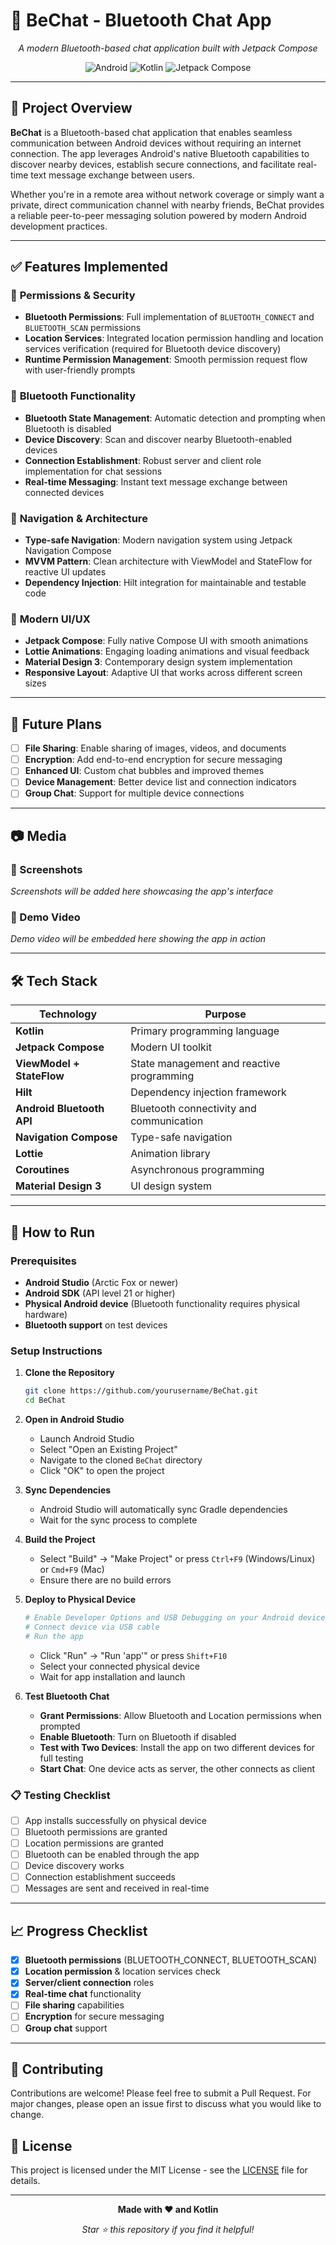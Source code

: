 # 📱 BeChat - Bluetooth Chat App

<div align="center">

*A modern Bluetooth-based chat application built with Jetpack Compose*

![Android](https://img.shields.io/badge/Android-3DDC84?style=for-the-badge&logo=android&logoColor=white)
![Kotlin](https://img.shields.io/badge/kotlin-%237F52FF.svg?style=for-the-badge&logo=kotlin&logoColor=white)
![Jetpack Compose](https://img.shields.io/badge/Jetpack%20Compose-4285F4?style=for-the-badge&logo=jetpack-compose&logoColor=white)

</div>

---

## 📖 Project Overview

**BeChat** is a Bluetooth-based chat application that enables seamless communication between Android devices without requiring an internet connection. The app leverages Android's native Bluetooth capabilities to discover nearby devices, establish secure connections, and facilitate real-time text message exchange between users.

Whether you're in a remote area without network coverage or simply want a private, direct communication channel with nearby friends, BeChat provides a reliable peer-to-peer messaging solution powered by modern Android development practices.

---

## ✅ Features Implemented

### 🔐 **Permissions & Security**
- **Bluetooth Permissions**: Full implementation of `BLUETOOTH_CONNECT` and `BLUETOOTH_SCAN` permissions
- **Location Services**: Integrated location permission handling and location services verification (required for Bluetooth device discovery)
- **Runtime Permission Management**: Smooth permission request flow with user-friendly prompts

### 📡 **Bluetooth Functionality**
- **Bluetooth State Management**: Automatic detection and prompting when Bluetooth is disabled
- **Device Discovery**: Scan and discover nearby Bluetooth-enabled devices
- **Connection Establishment**: Robust server and client role implementation for chat sessions
- **Real-time Messaging**: Instant text message exchange between connected devices

### 🧭 **Navigation & Architecture**
- **Type-safe Navigation**: Modern navigation system using Jetpack Navigation Compose
- **MVVM Pattern**: Clean architecture with ViewModel and StateFlow for reactive UI updates
- **Dependency Injection**: Hilt integration for maintainable and testable code

### 🎨 **Modern UI/UX**
- **Jetpack Compose**: Fully native Compose UI with smooth animations
- **Lottie Animations**: Engaging loading animations and visual feedback
- **Material Design 3**: Contemporary design system implementation
- **Responsive Layout**: Adaptive UI that works across different screen sizes

---

## 🚀 Future Plans

- [ ] **File Sharing**: Enable sharing of images, videos, and documents
- [ ] **Encryption**: Add end-to-end encryption for secure messaging  
- [ ] **Enhanced UI**: Custom chat bubbles and improved themes
- [ ] **Device Management**: Better device list and connection indicators
- [ ] **Group Chat**: Support for multiple device connections

---

## 📷 Media

### 📱 Screenshots
*Screenshots will be added here showcasing the app's interface*

### 🎥 Demo Video
*Demo video will be embedded here showing the app in action*

---

## 🛠️ Tech Stack

| Technology | Purpose |
|------------|---------|
| **Kotlin** | Primary programming language |
| **Jetpack Compose** | Modern UI toolkit |
| **ViewModel + StateFlow** | State management and reactive programming |
| **Hilt** | Dependency injection framework |
| **Android Bluetooth API** | Bluetooth connectivity and communication |
| **Navigation Compose** | Type-safe navigation |
| **Lottie** | Animation library |
| **Coroutines** | Asynchronous programming |
| **Material Design 3** | UI design system |

---

## 📝 How to Run

### Prerequisites
- **Android Studio** (Arctic Fox or newer)
- **Android SDK** (API level 21 or higher)
- **Physical Android device** (Bluetooth functionality requires physical hardware)
- **Bluetooth support** on test devices

### Setup Instructions

1. **Clone the Repository**
   ```bash
   git clone https://github.com/yourusername/BeChat.git
   cd BeChat
   ```

2. **Open in Android Studio**
   - Launch Android Studio
   - Select "Open an Existing Project"
   - Navigate to the cloned `BeChat` directory
   - Click "OK" to open the project

3. **Sync Dependencies**
   - Android Studio will automatically sync Gradle dependencies
   - Wait for the sync process to complete

4. **Build the Project**
   - Select "Build" → "Make Project" or press `Ctrl+F9` (Windows/Linux) or `Cmd+F9` (Mac)
   - Ensure there are no build errors

5. **Deploy to Physical Device**
   ```bash
   # Enable Developer Options and USB Debugging on your Android device
   # Connect device via USB cable
   # Run the app
   ```
   - Click "Run" → "Run 'app'" or press `Shift+F10`
   - Select your connected physical device
   - Wait for app installation and launch

6. **Test Bluetooth Chat**
   - **Grant Permissions**: Allow Bluetooth and Location permissions when prompted
   - **Enable Bluetooth**: Turn on Bluetooth if disabled
   - **Test with Two Devices**: Install the app on two different devices for full testing
   - **Start Chat**: One device acts as server, the other connects as client

### 📋 Testing Checklist
- [ ] App installs successfully on physical device
- [ ] Bluetooth permissions are granted
- [ ] Location permissions are granted
- [ ] Bluetooth can be enabled through the app
- [ ] Device discovery works
- [ ] Connection establishment succeeds
- [ ] Messages are sent and received in real-time

---

## 📈 Progress Checklist

- [x] **Bluetooth permissions** (BLUETOOTH_CONNECT, BLUETOOTH_SCAN)
- [x] **Location permission** & location services check  
- [x] **Server/client connection** roles
- [x] **Real-time chat** functionality
- [ ] **File sharing** capabilities
- [ ] **Encryption** for secure messaging
- [ ] **Group chat** support

---

## 🤝 Contributing

Contributions are welcome! Please feel free to submit a Pull Request. For major changes, please open an issue first to discuss what you would like to change.

## 📄 License

This project is licensed under the MIT License - see the [LICENSE](LICENSE) file for details.

---

<div align="center">

**Made with ❤️ and Kotlin**

*Star ⭐ this repository if you find it helpful!*

</div>
